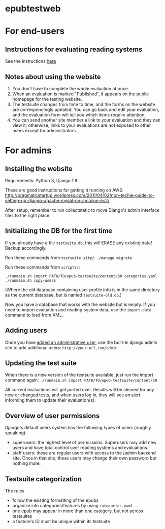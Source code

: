 epubtestweb
========

For end-users
==============

Instructions for evaluating reading systems
------------------------------------

See the instructions [here](http://epubtest.org/testsuite/)

Notes about using the website
-----------------------------

1. You don't have to complete the whole evaluation at once.
2. When an evaluation is marked "Published", it appears on the public homepage for the testing website.
3. The testsuite changes from time to time, and the forms on the website are correspondingly updated. You can go back and edit your evaluation, and the evaluation form will tell you which items require attention.
4. You can send another site member a link to your evaluation and they can view it; otherwise, links to your evaluations are not exposed to other users except for administrators.


For admins
==========

Installing the website
----------------
Requirements: Python 3, Django 1.8

These are good instructions for getting it running on AWS:
http://pragmaticstartup.wordpress.com/2011/04/02/non-techie-guide-to-setting-up-django-apache-mysql-on-amazon-ec2/

After setup, remember to run collectstatic to move Django's admin interface files to the right place.


Initializing the DB for the first time
---------------------------------
If you already have a file `testsuite.db`, this will ERASE any existing data! Backup accordingly.

Run these commands from `testsuite.site/`:
`./manage migrate`

Run these commands from `scripts/`:

`./runmain.sh import PATH/TO/epub-testsuite/content/30 categories.yaml`
`./runmain.sh copy-users`

(Where the old database containing user profile info is in the same directory as the current database, but is named `testsuite-old.db`.)

Now you have a database that works with the website but is empty. If you need to import evaluation and reading system data, use the `import-data` command to load from XML.

Adding users
------------
Once you have [added an administrative user](https://docs.djangoproject.com/en/dev/ref/django-admin/#createsuperuser), use the built-in django admin site to add additional users:
`http://your-url.com/admin`


Updating the test suite
---------------
When there is a new version of the testsuite available, just run the import command again:
`./runmain.sh import PATH/TO/epub-testsuite/content/30`

All current evaluations will get ported over. Results will be cleared for any new or changed tests, and when users log in, they will see an alert informing them to update their evaluation(s).

Overview of user permissions
-------------
Django's default users system has the following types of users (roughly speaking):

* superusers: the highest level of permissions. Superusers may add new users and have total control over reading systems and evaluations.
* staff users: these are regular users with access to the /admin backend site. Once in that site, these users may change their own password but  nothing more.

Testsuite categorization
-------------
The rules
* follow the existing formatting of the epubs
* organize into categories/features by using `categories.yaml`
* one epub may appear in more than one category, but not across testsuites
* a feature's ID must be unique within its testsuite



